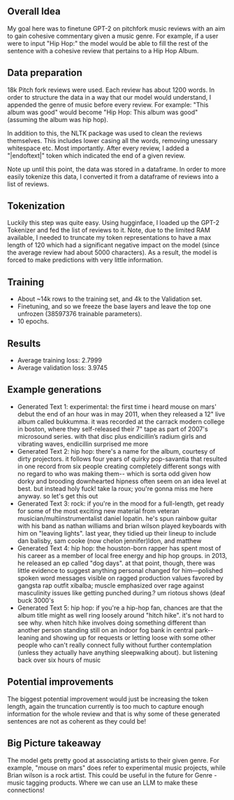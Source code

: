 ## Overall Idea

My goal here was to finetune GPT-2 on pitchfork music reviews with an aim to gain cohesive commentary given a music genre. For example, if a user were to input "Hip Hop:" the model would be able to
fill the rest of the sentence with a cohesive review that pertains to a Hip Hop Album. 


## Data preparation

18k Pitch fork reviews were used. Each review has about 1200 words. In order to structure the data in a way that our model would understand, I appended the genre of music before every review. For example: "This album was good"
would become "Hip Hop: This album was good" (assuming the album was hip hop). 

In addition to this, the NLTK package was used to clean the reviews themselves. This includes lower casing all the words, removing unessary whitespace etc. Most importantly. After every review, I added a "|endoftext|" token which indicated the end of a given review. 

Note up until this point, the data was stored in a dataframe. In order to more easily tokenize this data, I converted it from a dataframe of reviews into a list of reviews. 


## Tokenization

Luckily this step was quite easy. Using hugginface, I loaded up the GPT-2 Tokenizer and fed the list of reviews to it. Note, due to the limited RAM available, I needed to truncate my token representations to have a max length of 120 which had a 
significant negative impact on the model (since the average review had about 5000 characters). As a result, the model is forced to make predictions with very little information.



## Training

- About ~14k rows to the training set, and 4k to the Validation set.
- Finetuning, and so we freeze the base layers and leave the top one unfrozen (38597376 trainable parameters).
- 10 epochs.

## Results
- Average training loss: 2.7999
- Average validation loss: 3.9745

## Example generations
- Generated Text 1: experimental: the first time i heard mouse on mars' debut the end of an hour was in may 2011, when they released a 12" live album called bukkumma. it was recorded at the carrack modern college in boston, where they self-released their 7" tape as part of 2007's microsound series. with that disc plus endicillin’s radium girls and vibrating waves, endicillin surprised me more
- Generated Text 2: hip hop: there's a name for the album, courtesy of dirty projectors. it follows four years of quirky pop-savantia that resulted in one record from six people creating completely different songs with no regard to who was making them-- which is sorta odd given how dorky and brooding downhearted hipness often seem on an idea level at best.  but instead holy fuck! take la roux; you're gonna miss me here anyway. so let's get this out
- Generated Text 3: rock: if you're in the mood for a full-length, get ready for some of the most exciting new material from veteran musician/multiinstrumentalist daniel lopatin.  he's spun rainbow guitar with his band as nathan williams and brian wilson played keyboards with him on "leaving lights". last year, they tidied up their lineup to include dan balisby, sam cooke (now chelon jennifer)ldon, and matthew
- Generated Text 4: hip hop: the houston-born rapper has spent most of his career as a member of local free energy and hip hop groups. in 2013, he released an ep called "dog days". at that point, though, there was little evidence to suggest anything personal changed for him—polished spoken word messages visible on ragged production values favored by gangsta rap outfit xibalba; muscle emphasized over rage against masculinity issues like getting punched during.? um riotous shows (deaf buck 3000's
- Generated Text 5: hip hop: if you're a hip-hop fan, chances are that the album title might as well ring loosely around "hitch hike".  it's not hard to see why. when hitch hike involves doing something different than another person standing still on an indoor fog bank in central park-- leaning and showing up for requests or letting loose with some other people who can't really connect fully without further contemplation (unless they actually have anything sleepwalking about). but listening back over six hours of music

## Potential improvements
The biggest potential improvement would just be increasing the token length, again the truncation currently is too much to capture enough information for the whole review and that is why some of these generated sentences are not as coherent as they could be!


## Big Picture takeaway
The model gets pretty good at associating artists to their given genre. For example, "mouse on mars" does refer to experimental music projects, while Brian wilson is a rock artist. This could be useful in the future for Genre - music tagging products. Where we can use an LLM to make these connections!









